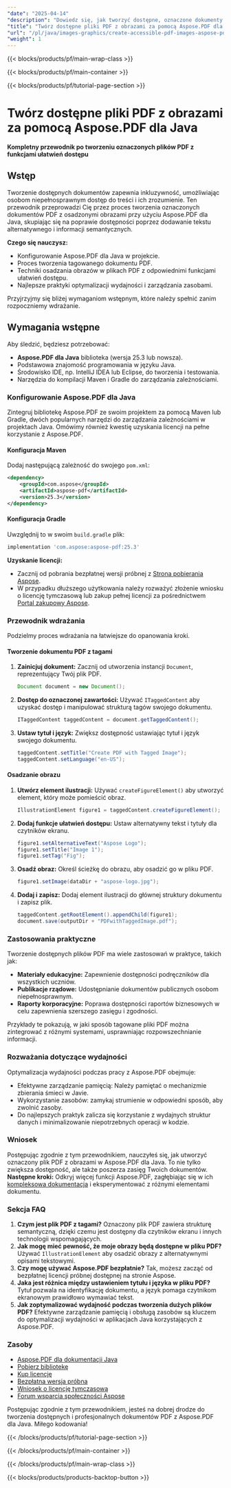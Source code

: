 ```yaml
---
"date": "2025-04-14"
"description": "Dowiedz się, jak tworzyć dostępne, oznaczone dokumenty PDF z obrazami w Javie przy użyciu Aspose.PDF. Zwiększ dostępność i upewnij się, że Twoja treść jest inkluzywna."
"title": "Twórz dostępne pliki PDF z obrazami za pomocą Aspose.PDF dla Java&#58; Kompletny przewodnik po tworzeniu oznaczonych plików PDF"
"url": "/pl/java/images-graphics/create-accessible-pdf-images-aspose-pdf-java/"
"weight": 1
---
```


{{< blocks/products/pf/main-wrap-class >}}

{{< blocks/products/pf/main-container >}}

{{< blocks/products/pf/tutorial-page-section >}}
# Twórz dostępne pliki PDF z obrazami za pomocą Aspose.PDF dla Java

**Kompletny przewodnik po tworzeniu oznaczonych plików PDF z funkcjami ułatwień dostępu**

## Wstęp
Tworzenie dostępnych dokumentów zapewnia inkluzywność, umożliwiając osobom niepełnosprawnym dostęp do treści i ich zrozumienie. Ten przewodnik przeprowadzi Cię przez proces tworzenia oznaczonych dokumentów PDF z osadzonymi obrazami przy użyciu Aspose.PDF dla Java, skupiając się na poprawie dostępności poprzez dodawanie tekstu alternatywnego i informacji semantycznych.

**Czego się nauczysz:**
- Konfigurowanie Aspose.PDF dla Java w projekcie.
- Proces tworzenia tagowanego dokumentu PDF.
- Techniki osadzania obrazów w plikach PDF z odpowiednimi funkcjami ułatwień dostępu.
- Najlepsze praktyki optymalizacji wydajności i zarządzania zasobami.

Przyjrzyjmy się bliżej wymaganiom wstępnym, które należy spełnić zanim rozpoczniemy wdrażanie.

## Wymagania wstępne
Aby śledzić, będziesz potrzebować:
- **Aspose.PDF dla Java** biblioteka (wersja 25.3 lub nowsza).
- Podstawowa znajomość programowania w języku Java.
- Środowisko IDE, np. IntelliJ IDEA lub Eclipse, do tworzenia i testowania.
- Narzędzia do kompilacji Maven i Gradle do zarządzania zależnościami.

### Konfigurowanie Aspose.PDF dla Java
Zintegruj bibliotekę Aspose.PDF ze swoim projektem za pomocą Maven lub Gradle, dwóch popularnych narzędzi do zarządzania zależnościami w projektach Java. Omówimy również kwestię uzyskania licencji na pełne korzystanie z Aspose.PDF.

#### **Konfiguracja Maven**
Dodaj następującą zależność do swojego `pom.xml`:
```xml
<dependency>
    <groupId>com.aspose</groupId>
    <artifactId>aspose-pdf</artifactId>
    <version>25.3</version>
</dependency>
```
#### **Konfiguracja Gradle**
Uwzględnij to w swoim `build.gradle` plik:
```gradle
implementation 'com.aspose:aspose-pdf:25.3'
```
**Uzyskanie licencji:**
- Zacznij od pobrania bezpłatnej wersji próbnej z [Strona pobierania Aspose](https://releases.aspose.com/pdf/java/).
- W przypadku dłuższego użytkowania należy rozważyć złożenie wniosku o licencję tymczasową lub zakup pełnej licencji za pośrednictwem [Portal zakupowy Aspose](https://purchase.aspose.com/buy).

### Przewodnik wdrażania
Podzielmy proces wdrażania na łatwiejsze do opanowania kroki.

#### **Tworzenie dokumentu PDF z tagami**
1. **Zainicjuj dokument:** Zacznij od utworzenia instancji `Document`, reprezentujący Twój plik PDF.
    ```java
    Document document = new Document();
    ```
2. **Dostęp do oznaczonej zawartości:** Używać `ITaggedContent` aby uzyskać dostęp i manipulować strukturą tagów swojego dokumentu.
    ```java
    ITaggedContent taggedContent = document.getTaggedContent();
    ```
3. **Ustaw tytuł i język:** Zwiększ dostępność ustawiając tytuł i język swojego dokumentu.
    ```java
    taggedContent.setTitle("Create PDF with Tagged Image");
    taggedContent.setLanguage("en-US");
    ```
#### **Osadzanie obrazu**
1. **Utwórz element ilustracji:** Używać `createFigureElement()` aby utworzyć element, który może pomieścić obraz.
    ```java
    IllustrationElement figure1 = taggedContent.createFigureElement();
    ```
2. **Dodaj funkcje ułatwień dostępu:** Ustaw alternatywny tekst i tytuły dla czytników ekranu.
    ```java
    figure1.setAlternativeText("Aspose Logo");
    figure1.setTitle("Image 1");
    figure1.setTag("Fig");
    ```
3. **Osadź obraz:** Określ ścieżkę do obrazu, aby osadzić go w pliku PDF.
    ```java
    figure1.setImage(dataDir + "aspose-logo.jpg");
    ```
4. **Dodaj i zapisz:** Dodaj element ilustracji do głównej struktury dokumentu i zapisz plik.
    ```java
    taggedContent.getRootElement().appendChild(figure1);
    document.save(outputDir + "PDFwithTaggedImage.pdf");
    ```
### Zastosowania praktyczne
Tworzenie dostępnych plików PDF ma wiele zastosowań w praktyce, takich jak:
- **Materiały edukacyjne:** Zapewnienie dostępności podręczników dla wszystkich uczniów.
- **Publikacje rządowe:** Udostępnianie dokumentów publicznych osobom niepełnosprawnym.
- **Raporty korporacyjne:** Poprawa dostępności raportów biznesowych w celu zapewnienia szerszego zasięgu i zgodności.

Przykłady te pokazują, w jaki sposób tagowane pliki PDF można zintegrować z różnymi systemami, usprawniając rozpowszechnianie informacji.
### Rozważania dotyczące wydajności
Optymalizacja wydajności podczas pracy z Aspose.PDF obejmuje:
- Efektywne zarządzanie pamięcią: Należy pamiętać o mechanizmie zbierania śmieci w Javie.
- Wykorzystanie zasobów: zamykaj strumienie w odpowiedni sposób, aby zwolnić zasoby.
- Do najlepszych praktyk zalicza się korzystanie z wydajnych struktur danych i minimalizowanie niepotrzebnych operacji w kodzie.
### Wniosek
Postępując zgodnie z tym przewodnikiem, nauczyłeś się, jak utworzyć oznaczony plik PDF z obrazami w Aspose.PDF dla Java. To nie tylko zwiększa dostępność, ale także poszerza zasięg Twoich dokumentów.
**Następne kroki:**
Odkryj więcej funkcji Aspose.PDF, zagłębiając się w ich [kompleksowa dokumentacja](https://reference.aspose.com/pdf/java/) i eksperymentować z różnymi elementami dokumentu.
### Sekcja FAQ
1. **Czym jest plik PDF z tagami?** Oznaczony plik PDF zawiera strukturę semantyczną, dzięki czemu jest dostępny dla czytników ekranu i innych technologii wspomagających.
2. **Jak mogę mieć pewność, że moje obrazy będą dostępne w pliku PDF?** Używać `IllustrationElement` aby osadzić obrazy z alternatywnymi opisami tekstowymi.
3. **Czy mogę używać Aspose.PDF bezpłatnie?** Tak, możesz zacząć od bezpłatnej licencji próbnej dostępnej na stronie Aspose.
4. **Jaka jest różnica między ustawieniem tytułu i języka w pliku PDF?** Tytuł pozwala na identyfikację dokumentu, a język pomaga czytnikom ekranowym prawidłowo wymawiać tekst.
5. **Jak zoptymalizować wydajność podczas tworzenia dużych plików PDF?** Efektywne zarządzanie pamięcią i obsługą zasobów są kluczem do optymalizacji wydajności w aplikacjach Java korzystających z Aspose.PDF.
### Zasoby
- [Aspose.PDF dla dokumentacji Java](https://reference.aspose.com/pdf/java/)
- [Pobierz bibliotekę](https://releases.aspose.com/pdf/java/)
- [Kup licencję](https://purchase.aspose.com/buy)
- [Bezpłatna wersja próbna](https://releases.aspose.com/pdf/java/)
- [Wniosek o licencję tymczasową](https://purchase.aspose.com/temporary-license/)
- [Forum wsparcia społeczności Aspose](https://forum.aspose.com/c/pdf/10)

Postępując zgodnie z tym przewodnikiem, jesteś na dobrej drodze do tworzenia dostępnych i profesjonalnych dokumentów PDF z Aspose.PDF dla Java. Miłego kodowania!

{{< /blocks/products/pf/tutorial-page-section >}}

{{< /blocks/products/pf/main-container >}}

{{< /blocks/products/pf/main-wrap-class >}}

{{< blocks/products/products-backtop-button >}}